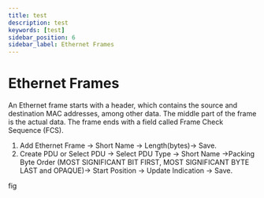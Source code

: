 ```yaml
---
title: test
description: test
keywords: [test]
sidebar_position: 6
sidebar_label: Ethernet Frames
---
```


# Ethernet Frames

An Ethernet frame starts with a header, which contains the source and destination MAC addresses, among other data. The middle part of the frame is the actual data. The frame ends with a field called Frame Check Sequence (FCS).

1. Add Ethernet Frame → Short Name → Length(bytes)→ Save.
2. Create PDU or Select PDU →  Select  PDU Type → Short Name →Packing Byte Order (MOST SIGNIFICANT BIT FIRST, MOST SIGNIFICANT BYTE LAST and OPAQUE)→ Start Position → Update Indication → Save.

fig